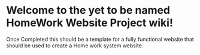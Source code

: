 #  Welcome to the yet to be named HomeWork Website Project wiki!

Once Completed this should be a template for a fully functional website that should be used to create a Home work system website. 
